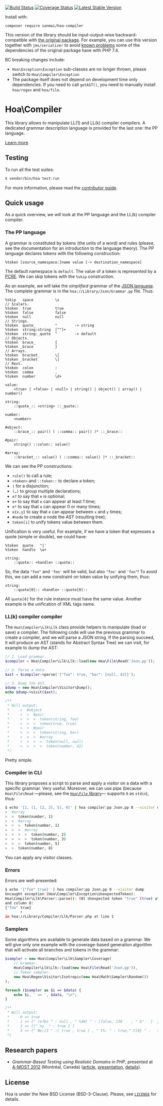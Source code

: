 [![Build Status](https://travis-ci.com/sanmai/hoa-compiler.svg?branch=master)](https://travis-ci.com/sanmai/hoa-compiler)
[![Coverage Status](https://coveralls.io/repos/github/sanmai/hoa-compiler/badge.svg)](https://coveralls.io/github/sanmai/hoa-compiler)
[![Latest Stable Version](https://poser.pugx.org/sanmai/hoa-compiler/v/stable)](https://packagist.org/packages/sanmai/hoa-compiler)

Install with:

```
composer require sanmai/hoa-compiler
```

This version of the library should be input-output-wise backward-compatible with [the original package](https://github.com/hoaproject/Compiler). For example, you can use this version together with `jms/serializer` to avoid [known problems](https://github.com/schmittjoh/serializer/issues/1182) some of the dependencies of the original package have with PHP 7.4.

BC breaking changes include:

- `Hoa\Exception\Exception` sub-classes are no longer thrown, please switch to `Hoa\Compiler\Exception`
- The package itself does not depend on development time only dependencies. If you need to call `getAST()`, you need to manually install `hoa/regex` and `hoa/file`.

# Hoa\Compiler

This library allows to manipulate LL(1) and LL(k) compiler compilers. A
dedicated grammar description language is provided for the last one: the PP
language.

[Learn more](https://central.hoa-project.net/Documentation/Library/Compiler).

## Testing

To run all the test suites:

```sh
$ vendor/bin/hoa test:run
```

For more information, please read the [contributor
guide](https://hoa-project.net/Literature/Contributor/Guide.html).

## Quick usage

As a quick overview, we will look at the PP language and the LL(k) compiler
compiler.

### The PP language

A grammar is constituted by tokens (the units of a word) and rules (please, see
the documentation for an introduction to the language theory). The PP language
declares tokens with the following construction:

```
%token [source_namespace:]name value [-> destination_namespace]
```

The default namespace is `default`. The value of a token is represented by a
[PCRE](http://pcre.org/). We can skip tokens with the `%skip` construction.

As an example, we will take the *simplified* grammar of the [JSON
language](http://json.org/). The complete grammar is in the
`hoa://Library/Json/Grammar.pp` file. Thus:

```
%skip   space          \s
// Scalars.
%token  true           true
%token  false          false
%token  null           null
// Strings.
%token  quote_         "        -> string
%token  string:string  [^"]+
%token  string:_quote  "        -> default
// Objects.
%token  brace_         {
%token _brace          }
// Arrays.
%token  bracket_       \[
%token _bracket        \]
// Rest.
%token  colon          :
%token  comma          ,
%token  number         \d+

value:
    <true> | <false> | <null> | string() | object() | array() | number()

string:
    ::quote_:: <string> ::_quote::

number:
    <number>

#object:
    ::brace_:: pair() ( ::comma:: pair() )* ::_brace::

#pair:
    string() ::colon:: value()

#array:
    ::bracket_:: value() ( ::comma:: value() )* ::_bracket::
```

We can see the PP constructions:

  * `rule()` to call a rule;
  * `<token>` and `::token::` to declare a token;
  * `|` for a disjunction;
  * `(…)` to group multiple declarations;
  * `e?` to say that `e` is optional;
  * `e+` to say that `e` can appear at least 1 time;
  * `e*` to say that `e` can appear 0 or many times;
  * `e{x,y}` to say that `e` can appear between `x` and `y` times;
  * `#node` to create a node the AST (resulting tree);
  * `token[i]` to unify tokens value between them.

Unification is very useful. For example, if we have a token that expresses a
quote (simple or double), we could have:

```
%token  quote   "|'
%token  handle  \w+

string:
    ::quote:: <handle> ::quote::
```

So, the data `"foo"` and `'foo'` will be valid, but also `"foo'` and `'foo"`! To
avoid this, we can add a new constraint on token value by unifying them, thus:

```
string:
    ::quote[0]:: <handle> ::quote[0]::
```

All `quote[0]` for the rule instance must have the same value. Another example
is the unification of XML tags name.

### LL(k) compiler compiler

The `Hoa\Compiler\Llk\Llk` class provide helpers to manipulate (load or save) a
compiler. The following code will use the previous grammar to create a compiler,
and we will parse a JSON string. If the parsing succeed, it will produce an AST
(stands for Abstract Syntax Tree) we can visit, for example to dump the AST:

```php
// 1. Load grammar.
$compiler = Hoa\Compiler\Llk\Llk::load(new Hoa\File\Read('Json.pp'));

// 2. Parse a data.
$ast = $compiler->parse('{"foo": true, "bar": [null, 42]}');

// 3. Dump the AST.
$dump = new Hoa\Compiler\Visitor\Dump();
echo $dump->visit($ast);

/**
 * Will output:
 *     >  #object
 *     >  >  #pair
 *     >  >  >  token(string, foo)
 *     >  >  >  token(true, true)
 *     >  >  #pair
 *     >  >  >  token(string, bar)
 *     >  >  >  #array
 *     >  >  >  >  token(null, null)
 *     >  >  >  >  token(number, 42)
 */
```

Pretty simple.

### Compiler in CLI

This library proposes a script to parse and apply a visitor on a data with a
specific grammar. Very useful. Moreover, we can use pipe (because
`Hoa\File\Read` —please, see the [`Hoa\File`
library](http://central.hoa-project.net/Resource/Library/File/)— supports `0` as
`stdin`), thus:

```sh
$ echo '[1, [1, [2, 3], 5], 8]' | hoa compiler:pp Json.pp 0 --visitor dump
>  #array
>  >  token(number, 1)
>  >  #array
>  >  >  token(number, 1)
>  >  >  #array
>  >  >  >  token(number, 2)
>  >  >  >  token(number, 3)
>  >  >  token(number, 5)
>  >  token(number, 8)
```

You can apply any visitor classes.

### Errors

Errors are well-presented:

```sh
$ echo '{"foo" true}' | hoa compiler:pp Json.pp 0 --visitor dump
Uncaught exception (Hoa\Compiler\Exception\UnexpectedToken):
Hoa\Compiler\Llk\Parser::parse(): (0) Unexpected token "true" (true) at line 1
and column 8:
{"foo" true}
       ↑
in hoa://Library/Compiler/Llk/Parser.php at line 1
```

### Samplers

Some algorithms are available to generate data based on a grammar. We will give
only one example with the coverage-based generation algorithm that will activate
all branches and tokens in the grammar:

```php
$sampler = new Hoa\Compiler\Llk\Sampler\Coverage(
    // Grammar.
    Hoa\Compiler\Llk\Llk::load(new Hoa\File\Read('Json.pp')),
    // Token sampler.
    new Hoa\Regex\Visitor\Isotropic(new Hoa\Math\Sampler\Random())
);

foreach ($sampler as $i => $data) {
    echo $i, ' => ', $data, "\n";
}

/**
 * Will output:
 *     0 => true
 *     1 => {" )o?bz " : null , " %3W) " : [false, 130    , " 6"   ]  }
 *     2 => [{" ny  " : true } ]
 *     3 => {" Ne;[3 " :[ true , true ] , " th: " : true," C[8} " :   true }
 */
```

## Research papers

  * *Grammar-Based Testing using Realistic Domains in PHP*,
    presented at [A-MOST 2012](https://sites.google.com/site/amost2012/) (Montréal, Canada)
    ([article](https://hoa-project.net/En/Literature/Research/Amost12.pdf),
     [presentation](http://keynote.hoa-project.net/Amost12/EDGB12.pdf),
     [details](https://hoa-project.net/En/Event/Amost12.html)).

## License

Hoa is under the New BSD License (BSD-3-Clause). Please, see
[`LICENSE`](https://hoa-project.net/LICENSE) for details.
